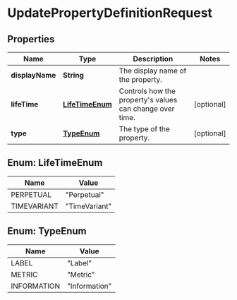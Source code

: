 
# UpdatePropertyDefinitionRequest

## Properties
Name | Type | Description | Notes
------------ | ------------- | ------------- | -------------
**displayName** | **String** | The display name of the property. | 
**lifeTime** | [**LifeTimeEnum**](#LifeTimeEnum) | Controls how the property&#39;s values can change over time. |  [optional]
**type** | [**TypeEnum**](#TypeEnum) | The type of the property. |  [optional]


<a name="LifeTimeEnum"></a>
## Enum: LifeTimeEnum
Name | Value
---- | -----
PERPETUAL | &quot;Perpetual&quot;
TIMEVARIANT | &quot;TimeVariant&quot;


<a name="TypeEnum"></a>
## Enum: TypeEnum
Name | Value
---- | -----
LABEL | &quot;Label&quot;
METRIC | &quot;Metric&quot;
INFORMATION | &quot;Information&quot;



